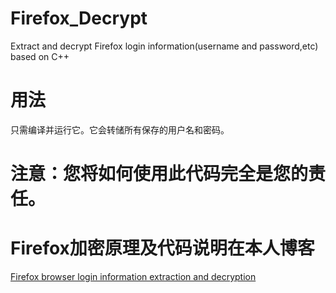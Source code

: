 # Firefox_Decrypt
Extract and decrypt Firefox login information(username and password,etc) based on C++

# 用法
只需编译并运行它。它会转储所有保存的用户名和密码。

# 注意：您将如何使用此代码完全是您的责任。

# Firefox加密原理及代码说明在本人博客
[Firefox browser login information extraction and decryption](https://shangzg.top/2019-07-17-firefox-browser-login-information-extraction-and-decryption)
